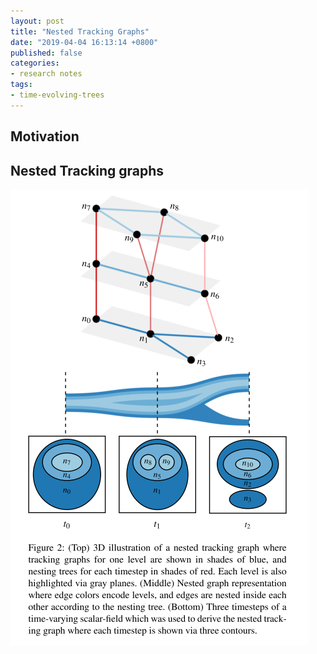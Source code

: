 ```yaml
---
layout: post
title: "Nested Tracking Graphs"
date: "2019-04-04 16:13:14 +0800"
published: false
categories:
- research notes
tags:
- time-evolving-trees
---
```


## Motivation


## Nested Tracking graphs

![nested tracking graphs](images/2019-04-04-nested-tracking-graphs-3a063e84.png)
